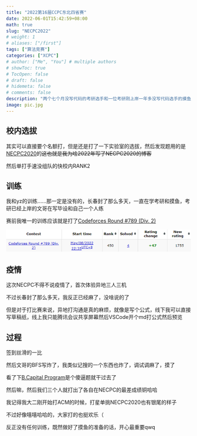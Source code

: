 ```yaml
---
title: "2022第16届CCPC东北四省赛"
date: 2022-06-01T15:42:59+08:00
math: true
slug: "NECPC2022"
# weight: 1
# aliases: ["/first"]
tags: ["算法竞赛"]
categories: ["XCPC"]
# author: ["Me", "You"] # multiple authors
# showToc: true
# TocOpen: false
# draft: false
# hidemeta: false
# comments: false
description: "两个七个月没写代码的考研选手和一位考研刚上岸一年多没写代码选手的摸鱼之旅"
image: pic.jpg
---
```


## 校内选拔

其实可以直接要个名额打，但是还是打了一下实验室的选拔，然后发现题用的是[NECPC2020](https://rei.ac/post/necpc2020/)的~~这也就是我为啥2022年写了NECPC2020的博客~~

然后单打手速没组队的快校内RANK2

## 训练

我和yz的训练……那一定是没有的，长春封了那么多天，一直在学考研和摸鱼，考研已经上岸的文哥在写毕设和自己一个人练

赛前我唯一的训练应该就是打了[Codeforces Round #789 (Div. 2)](https://rei.ac/post/cf1678/)

![Codeforces Round #789 (Div. 2)](CF.png)

## 疫情

这次NECPC不得不说疫情了，首次体验异地三人三机

不过长春封了那么多天，我反正已经麻了，没啥说的了

但是对于打比赛来说，异地打沟通是真的麻烦，就像是写个公式，线下我可以直接写草稿纸，线上我只能腾讯会议共享屏幕然后VSCode开个md打公式然后预览

## 过程

签到丝滑的一比

然后文哥的BFS写炸了，我类似记搜的一个东西也炸了，调试调麻了，摸了

看了下[B.Capital Program](https://ac.nowcoder.com/acm/contest/35146/B)是个傻逼题就干过去了

然后嘛，然后我们三个人就打出了各自在NECPC的最差成绩铜哈哈

我记得我大二刚开始打ACM的时候，打星单挑NECPC2020也有银尾的样子

不过好像嘻嘻哈哈的，大家打的也挺欢乐（

反正没有任何训练，既然做好了摸鱼的准备的话，开心最重要qwq
